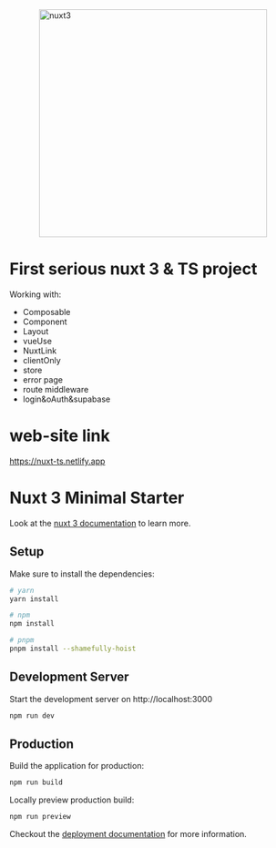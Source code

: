 <img src="https://miro.medium.com/max/1000/1*qJppTMduXXhjgU2tZt9SfQ.png" alt="nuxt3" width="400" style="display: block; margin: 0 auto;" />

# First serious nuxt 3 & TS project

Working with:
* Composable
* Component
* Layout
* vueUse
* NuxtLink
* clientOnly
* store
* error page
* route middleware
* login&oAuth&supabase

# web-site link

https://nuxt-ts.netlify.app

# Nuxt 3 Minimal Starter

Look at the [nuxt 3 documentation](https://v3.nuxtjs.org) to learn more.

## Setup

Make sure to install the dependencies:

```bash
# yarn
yarn install

# npm
npm install

# pnpm
pnpm install --shamefully-hoist
```

## Development Server

Start the development server on http://localhost:3000

```bash
npm run dev
```

## Production

Build the application for production:

```bash
npm run build
```

Locally preview production build:

```bash
npm run preview
```

Checkout the [deployment documentation](https://v3.nuxtjs.org/guide/deploy/presets) for more information.
